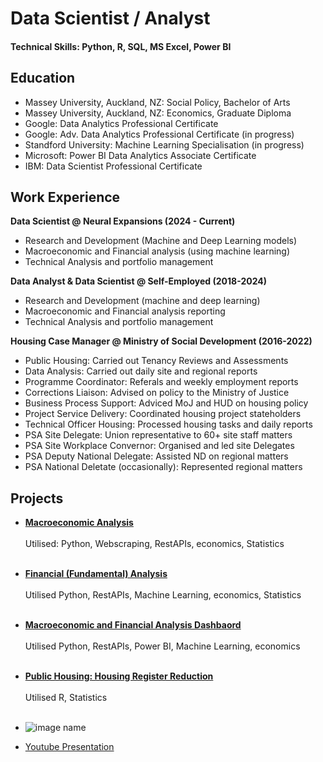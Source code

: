 # Data Scientist / Analyst
#### Technical Skills: Python, R, SQL, MS Excel, Power BI

## Education
- Massey University, Auckland, NZ: Social Policy, Bachelor of Arts
- Massey University, Auckland, NZ: Economics, Graduate Diploma
- Google: Data Analytics Professional Certificate
- Google: Adv. Data Analytics Professional Certificate (in progress)
- Standford University: Machine Learning Specialisation (in progress)
- Microsoft: Power BI Data Analytics Associate Certificate
- IBM: Data Scientist Professional Certificate

## Work Experience
**Data Scientist @ Neural Expansions (2024 - Current)**
- Research and Development (Machine and Deep Learning models)
- Macroeconomic and Financial analysis (using machine learning)
- Technical Analysis and portfolio management
  
**Data Analyst & Data Scientist @ Self-Employed (2018-2024)**
- Research and Development (machine and deep learning)
- Macroeconomic and Financial analysis reporting
- Technical Analysis and portfolio management
  
**Housing Case Manager @ Ministry of Social Development (2016-2022)**
- Public Housing: Carried out Tenancy Reviews and Assessments
- Data Analysis: Carried out daily site and regional reports
- Programme Coordinator: Referals and weekly employment reports
- Corrections Liaison: Advised on policy to the Ministry of Justice
- Business Process Support: Adviced MoJ and HUD on housing policy
- Project Service Delivery: Coordinated housing project stateholders
- Technical Officer Housing: Processed housing tasks and daily reports
- PSA Site Delegate: Union representative to 60+ site staff matters
- PSA Site Workplace Convernor: Organised and led site Delegates
- PSA Deputy National Delegate: Assisted ND on regional matters
- PSA National Deletate (occasionally): Represented regional matters

## Projects
- **[Macroeconomic Analysis](link)** <br><br>
Utilised: Python, Webscraping, RestAPIs, economics, Statistics<br><br>

- **[Financial (Fundamental) Analysis](Link)** <br><br>
Utilised Python, RestAPIs, Machine Learning, economics, Statistics<br><br>
  
- **[Macroeconomic and Financial Analysis Dashbaord]()** <br><br>
Utilised Python, RestAPIs, Power BI, Machine Learning, economics<br><br>
  
- **[Public Housing: Housing Register Reduction]()** <br><br>
Utilised R, Statistics<br><br>
  
- ![image name](image.jpg)
- [Youtube Presentation](https://www.youtube.com/link)
